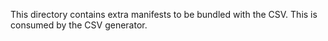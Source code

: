 This directory contains extra manifests to be bundled with the CSV. This is consumed by the CSV generator.
